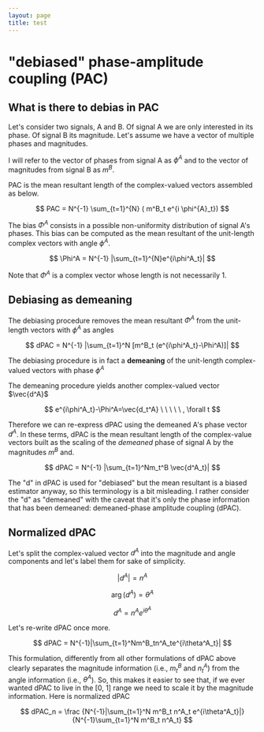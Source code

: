 ```yaml
---
layout: page
title: test
---
```


# "debiased" phase-amplitude coupling (PAC)

## What is there to debias in PAC

Let's consider two signals, A and B. Of signal A we are only interested in its phase. Of signal B its magnitude. Let's assume we have a vector of multiple phases and magnitudes.

I will refer to the vector of phases from signal A as $\phi^A$ and to the vector of magnitudes from signal B as $m^B$.

PAC is the mean resultant length of the complex-valued vectors assembled as below.

$$
PAC = N^{-1} \sum_{t=1}^{N} ( m^B_t e^{i \phi^{A}_t})
$$

The bias $\Phi^A$ consists in a possible non-uniformity distribution of signal A's phases. This bias can be computed as the mean resultant of the unit-length complex vectors with angle $\phi^A$.

$$
\Phi^A = N^{-1} |\sum_{t=1}^{N}e^{i\phi^A_t}|
$$

Note that $\Phi^A$ is a complex vector whose length is not necessarily 1.


## Debiasing as demeaning

The debiasing procedure removes the mean resultant $\Phi^A$ from the unit-length vectors with $\phi^A$ as angles

$$
dPAC = N^{-1} |\sum_{t=1}^N [m^B_t (e^{i\phi^A_t}-\Phi^A)]|
$$

The debiasing procedure is in fact a **demeaning** of the unit-length complex-valued vectors with phase $\phi^A$

The demeaning procedure yields another complex-valued vector $\vec{d^A}$

$$
e^{i\phi^A_t}-\Phi^A=\vec{d_t^A} \ \ \ \ \ , \forall t
$$

Therefore we can re-express dPAC using the demeaned A's phase vector $d^A$. In these terms, dPAC is the mean resultant length of the complex-value vectors built as the scaling of the _demeaned_ phase of signal A by the magnitudes $m^B$ and.

$$
dPAC = N^{-1} |\sum_{t=1}^Nm_t^B \vec{d^A_t}|
$$

The "d" in dPAC is used for "debiased" but the mean resultant is a biased estimator anyway, so this terminology is a bit misleading. I rather consider the "d" as "demeaned" with the caveat that it's only the phase information that has been demeaned: demeaned-phase amplitude coupling (dPAC). 

## Normalized dPAC

Let's split the complex-valued vector $d^A$ into the magnitude and angle components and let's label them for sake of simplicity.

$$
|d^A| = n^A
$$

$$
\arg(d^A) = \theta^A
$$

$$
d^A = n^A e^{i \theta^A}
$$

Let's re-write dPAC once more.

$$
dPAC = N^{-1}|\sum_{t=1}^Nm^B_tn^A_te^{i\theta^A_t}|
$$

This formulation, differently from all other formulations of dPAC above clearly separates the magnitude information (i.e., $m_t^B$ and $n_t^A$) from the angle information (i.e., $\theta^A$). So, this makes it easier to see that, if we ever wanted dPAC to live in the [0, 1] range we need to scale it by the magnitude information. Here is normalized dPAC

$$
dPAC_n = \frac
{N^{-1}|\sum_{t=1}^N m^B_t n^A_t e^{i\theta^A_t}|}
{N^{-1}\sum_{t=1}^N m^B_t n^A_t}
$$
